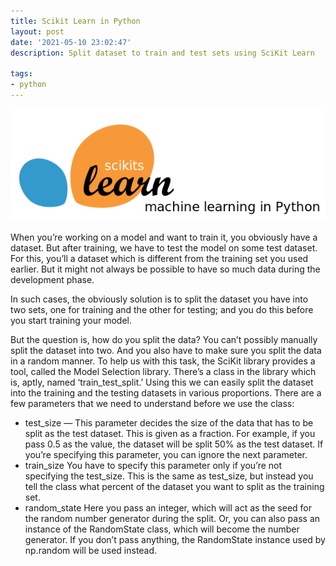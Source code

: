 ```yaml
---
title: Scikit Learn in Python
layout: post
date: '2021-05-10 23:02:47'
description: Split dataset to train and test sets using SciKit Learn

tags:
- python
---
```

 

![scikit-learn](/assets/img/scikit_learn_intro.png)

When you’re working on a model and want to train it, you obviously have a dataset. But after training, we have to test the model on some test dataset. For this, you’ll a dataset which is different from the training set you used earlier. But it might not always be possible to have so much data during the development phase.

In such cases, the obviously solution is to split the dataset you have into two sets, one for training and the other for testing; and you do this before you start training your model.

But the question is, how do you split the data? You can’t possibly manually split the dataset into two. And you also have to make sure you split the data in a random manner. To help us with this task, the SciKit library provides a tool, called the Model Selection library. There’s a class in the library which is, aptly, named ‘train_test_split.’ Using this we can easily split the dataset into the training and the testing datasets in various proportions.
There are a few parameters that we need to understand before we use the class:
- test_size — 
  This parameter decides the size of the data that has to be split as the test dataset. This is given as a fraction. For example, if you pass 0.5 as the value, the dataset will be split 50% as the test dataset. If you’re specifying this parameter, you can ignore the next parameter.
- train_size 
  You have to specify this parameter only if you’re not specifying the test_size. This is the same as test_size, but instead you tell the class what percent of the dataset you want to split as the training set.
- random_state 
  Here you pass an integer, which will act as the seed for the random number generator during the split. Or, you can also pass an instance of the RandomState class, which will become the number generator. If you don’t pass anything, the RandomState instance used by np.random will be used instead.
